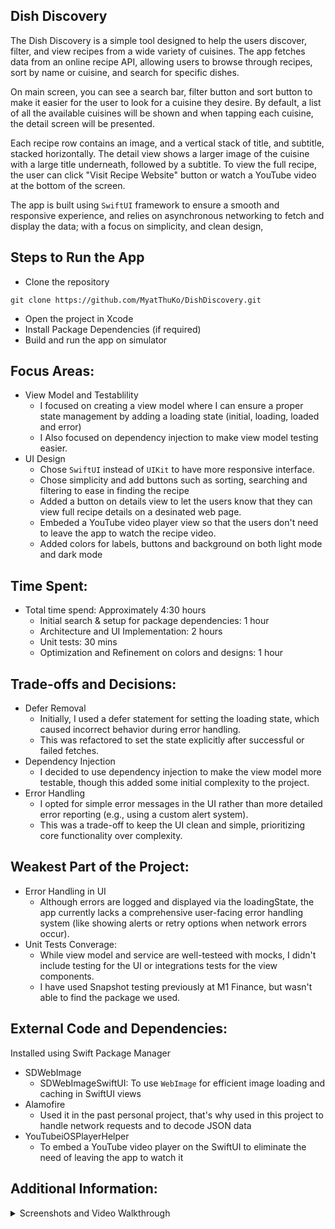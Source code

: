 ## Dish Discovery
The Dish Discovery is a simple tool designed to help the users discover, filter, and view recipes from a wide variety of cuisines. 
The app fetches data from an online recipe API, allowing users to browse through recipes, sort by name or cuisine, and search for specific dishes.

On main screen, you can see a search bar, filter button and sort button to make it easier for the user to look for a cuisine they desire. 
By default, a list of all the available cuisines will be shown and when tapping each cuisine, the detail screen will be presented. 

Each recipe row contains an image, and a vertical stack of title, and subtitle, stacked horizontally. 
The detail view shows a larger image of the cuisine with a large title underneath, followed by a subtitle. 
To view the full recipe, the user can click "Visit Recipe Website" button or watch a YouTube video at the bottom of the screen. 

The app is built using `SwiftUI` framework to ensure a smooth and responsive experience, and relies on asynchronous networking to fetch and display the data; with a focus on simplicity, and clean design, 

## Steps to Run the App
- Clone the repository
```
git clone https://github.com/MyatThuKo/DishDiscovery.git
```
- Open the project in Xcode
- Install Package Dependencies (if required)
- Build and run the app on simulator

## Focus Areas:
- View Model and Testablility
  - I focused on creating a view model where I can ensure a proper state management by adding a loading state (initial, loading, loaded and error)
  - I Also focused on dependency injection to make view model testing easier.
- UI Design
  - Chose `SwiftUI` instead of `UIKit` to have more responsive interface.
  - Chose simplicity and add buttons such as sorting, searching and filtering to ease in finding the recipe
  - Added a button on details view to let the users know that they can view full recipe details on a desinated web page.
  - Embeded a YouTube video player view so that the users don't need to leave the app to watch the recipe video.
  - Added colors for labels, buttons and background on both light mode and dark mode 

## Time Spent:
- Total time spend: Approximately 4:30 hours
  - Initial search & setup for package dependencies: 1 hour
  - Architecture and UI Implementation: 2 hours
  - Unit tests: 30 mins
  - Optimization and Refinement on colors and designs: 1 hour 

## Trade-offs and Decisions: 
- Defer Removal
  - Initially, I used a defer statement for setting the loading state, which caused incorrect behavior during error handling.
  - This was refactored to set the state explicitly after successful or failed fetches.
- Dependency Injection
  - I decided to use dependency injection to make the view model more testable, though this added some initial complexity to the project.
- Error Handling
  - I opted for simple error messages in the UI rather than more detailed error reporting (e.g., using a custom alert system).
  - This was a trade-off to keep the UI clean and simple, prioritizing core functionality over complexity.

## Weakest Part of the Project:
- Error Handling in UI
  - Although errors are logged and displayed via the loadingState, the app currently lacks a comprehensive user-facing error handling system (like showing alerts or retry options when network errors occur).
- Unit Tests Converage:
  - While view model and service are well-testeed with mocks, I didn't include testing for the UI or integrations tests for the view components.
  - I have used Snapshot testing previously at M1 Finance, but wasn't able to find the package we used. 

## External Code and Dependencies: 
Installed using Swift Package Manager
- SDWebImage
  - SDWebImageSwiftUI: To use `WebImage` for efficient image loading and caching in SwiftUI views 
- Alamofire
  - Used it in the past personal project, that's why used in this project to handle network requests and to decode JSON data
- YouTubeiOSPlayerHelper
  - To embed a YouTube video player on the SwiftUI to eliminate the need of leaving the app to watch it

## Additional Information: 
<details>
  <summary> Screenshots and Video Walkthrough </summary>

  App Icon Design is created on [Canva](https://www.canva.com/) and generated assets on [AppIcon.co](https://www.appicon.co/)
  | App Icon | 
  |:--:|
  | <img src="https://github.com/user-attachments/assets/e9288a87-4419-4ba2-9f20-290563900000" width="250" height="250" /> |

  Home Screen 
  | Light | Dark |
  |:--:|:--:|
  | <img src="https://github.com/user-attachments/assets/917f27d2-92d0-4cd5-b35e-9a666e1172ab" width="250" /> | <img src="https://github.com/user-attachments/assets/5477173a-e3cf-4e92-b750-bf1469f33c4d" width="250" /> |

  Details Screen 
  | Light | Dark | 
  |:--:|:--:|
  | <img src="https://github.com/user-attachments/assets/82a01696-7ffd-457d-9d97-28880483c7bf" width="250" /> | <img src="https://github.com/user-attachments/assets/74b69884-f0db-41a3-b90d-72846a680e9f" width="250" /> | 

  Video Walkthrough 
  | Search Bar | Filter | Sort |
  |:--:|:--:|:--:|
  | <video src="https://github.com/user-attachments/assets/d221f3f6-281a-4604-8888-4f50270b9524" />| <video src="https://github.com/user-attachments/assets/8301baeb-b5e9-43e6-b810-c3bee7c03d6f" /> | <video src="https://github.com/user-attachments/assets/1359f456-1e41-4082-9a4b-08648797088c" /> |

  | Details |
  |:--:|
  | <video src="https://github.com/user-attachments/assets/2e8e68d5-0507-4fb8-95d8-eff27dddfc8d" /> |

</details>
